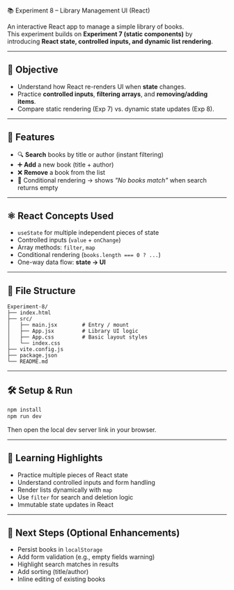  📚 Experiment 8 – Library Management UI (React)

An interactive React app to manage a simple library of books.  
This experiment builds on **Experiment 7 (static components)** by introducing **React state, controlled inputs, and dynamic list rendering**.

---

## 🎯 Objective
- Understand how React re-renders UI when **state** changes.  
- Practice **controlled inputs**, **filtering arrays**, and **removing/adding items**.  
- Compare static rendering (Exp 7) vs. dynamic state updates (Exp 8).  

---

## 🧩 Features
- 🔍 **Search** books by title or author (instant filtering)  
- ➕ **Add** a new book (title + author)  
- ❌ **Remove** a book from the list  
- 📜 Conditional rendering → shows *"No books match"* when search returns empty  

---

## ⚛️ React Concepts Used
- `useState` for multiple independent pieces of state  
- Controlled inputs (`value` + `onChange`)  
- Array methods: `filter`, `map`  
- Conditional rendering (`books.length === 0 ? ...`)  
- One-way data flow: **state → UI**  

---

## 📂 File Structure
```
Experiment-8/
├── index.html
├── src/
│   ├── main.jsx        # Entry / mount
│   ├── App.jsx         # Library UI logic
│   ├── App.css         # Basic layout styles
│   └── index.css
├── vite.config.js
├── package.json
└── README.md
```

---

## 🛠️ Setup & Run
```bash
npm install
npm run dev
```

Then open the local dev server link in your browser.

---

## 📖 Learning Highlights
- Practice multiple pieces of React state  
- Understand controlled inputs and form handling  
- Render lists dynamically with `map`  
- Use `filter` for search and deletion logic  
- Immutable state updates in React  

---

## 🚀 Next Steps (Optional Enhancements)
- Persist books in `localStorage`  
- Add form validation (e.g., empty fields warning)  
- Highlight search matches in results  
- Add sorting (title/author)  
- Inline editing of existing books  
